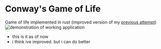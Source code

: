 # Conway's Game of Life
Game of life implemented in rust
(improved version of my [previous attempt](https://github.com/k1ut3h/gameoflife-rust))
![demonstration of working application]()
- this is it as of now
- i think ive improved. but i can do better
